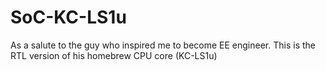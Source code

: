 # SoC-KC-LS1u
As a salute to the guy who inspired me to become EE engineer. This is the RTL version of his homebrew CPU core (KC-LS1u)
